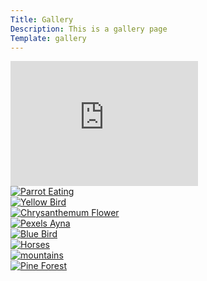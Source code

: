 ```yaml
---
Title: Gallery
Description: This is a gallery page
Template: gallery
---
```


<div class="gallery-video">
  <iframe width="300" height="200" src="https://www.youtube.com/embed/DVmdJtr5xZ4" title="The Throne" frameborder="0" allow="accelerometer; clipboard-write; encrypted-media; gyroscope; picture-in-picture" allowfullscreen></iframe>
</div>

<div class="gallery-image">
  <a href="%base_url%/image/imgallery/parrot-eating.png">
    <img src="%base_url%/image/imgallery/parrot-eating.png?w=300&h=200&crop-to-fit" 
      srcset="%base_url%/image/imgallery/parrot-eating.png?w=300&h=200&crop-to-fit 300w,
              %base_url%/image/imgallery/parrot-eating.png?w=600&h=350&crop-to-fit 600w"
      sizes="(max-width: 767px) 100vw, 33vw"
      alt="Parrot Eating">
  </a>
</div>

<div class="gallery-image">
  <a href="%base_url%/image/imgallery/yellow-bird.jpg">
    <img src="%base_url%/image/imgallery/yellow-bird.jpg?w=300&h=200&crop-to-fit" 
      srcset="%base_url%/image/imgallery/yellow-bird.jpg?w=300&h=200&crop-to-fit 300w,
              %base_url%/image/imgallery/yellow-bird.jpg?w=600&h=350&crop-to-fit 600w"
      sizes="(max-width: 767px) 100vw, 33vw"
      alt="Yellow Bird">
  </a>
</div>

<div class="gallery-image">
  <a href="%base_url%/image/imgallery/chrysanthemum.jpg">
    <img src="%base_url%/image/imgallery/chrysanthemum.jpg?w=300&h=200&crop-to-fit" 
      srcset="%base_url%/image/imgallery/chrysanthemum.jpg&h=200&crop-to-fit 300w,
              %base_url%/image/imgallery/chrysanthemum.jpg?w=600&h=350&crop-to-fit 600w"
      sizes="(max-width: 767px) 100vw, 33vw"
      alt="Chrysanthemum Flower">
  </a>
</div>

<div class="gallery-image">
  <a href="%base_url%/image/imgallery/pexels-ayna.jpg">
    <img src="%base_url%/image/imgallery/pexels-ayna.jpg?w=300&h=200&crop-to-fit" 
      srcset="%base_url%/image/imgallery/pexels-ayna.jpg?w=300&h=200&crop-to-fit 300w,
              %base_url%/image/imgallery/pexels-ayna.jpg?w=600&h=350&crop-to-fit 600w"
      sizes="(max-width: 767px) 100vw, 33vw"
      alt="Pexels Ayna">
  </a>
</div>

<div class="gallery-image">
  <a href="%base_url%/image/imgallery/blue-bird.jpg">
    <img src="%base_url%/image/imgallery/blue-bird.jpg?w=300&h=200&crop-to-fit" 
      srcset="%base_url%/image/imgallery/blue-bird.jpg?w=300&h=200&crop-to-fit 300w,
              %base_url%/image/imgallery/blue-bird.jpg?w=600&h=350&crop-to-fit 600w"
      sizes="(max-width: 767px) 100vw, 33vw"
      alt="Blue Bird">
  </a>
</div>

<div class="gallery-image">
  <a href="%base_url%/image/imgallery/horses.jpg">
    <img src="%base_url%/image/imgallery/horses.jpg?w=300&h=200&crop-to-fit&cx=0&cy=0" 
      srcset="%base_url%/image/imgallery/horses.jpg?w=300&h=200&crop-to-fit&cx=0&cy=0 300w,
              %base_url%/image/imgallery/horses.jpg?w=600&h=350&crop-to-fit&cx=0&cy=0 600w"
      sizes="(max-width: 767px) 100vw, 33vw"
      alt="Horses">
  </a>
</div>

<div class="gallery-image">
  <a href="%base_url%/image/imgallery/mountains.jpg">
    <img src="%base_url%/image/imgallery/mountains.jpg?w=300&h=200&crop-to-fit" 
      srcset="%base_url%/image/imgallery/mountains.jpg?w=300&h=200&crop-to-fit 300w,
              %base_url%/image/imgallery/mountains.jpg?w=600&h=350&crop-to-fit 600w"
      sizes="(max-width: 767px) 100vw, 33vw"
      alt="mountains">
  </a>
</div>

<div class="gallery-image">
  <a href="%base_url%/image/imgallery/pine-forest.jpg">
    <img src="%base_url%/image/imgallery/pine-forest.jpg?w=300&h=200&crop-to-fit" 
      srcset="%base_url%/image/imgallery/pine-forest.jpg?w=300&h=200&crop-to-fit 300w,
              %base_url%/image/imgallery/pine-forest.jpg?w=600&h=350&crop-to-fit 600w"
      sizes="(max-width: 767px) 100vw, 33vw"
      alt="Pine Forest">
  </a>
</div>